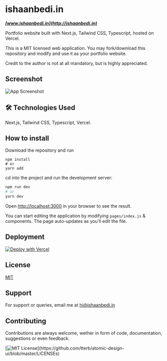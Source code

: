# ishaanbedi.in


***[www.ishaanbedi.in](http://ishaanbedi.in)***

Portfolio website built with Next.js, Tailwind CSS, Typescript, hosted on Vercel.

This is a MIT licensed web application. You may fork/download this repository and modify and use it as your portfolio website. 

Credit to the author is not at all mandatory, but is highly appreciated.

## Screenshot

![App Screenshot](https://res.cloudinary.com/dhfhotfqs/image/upload/v1653067182/Github/Screenshot_2022-05-20_at_10.49.37_PM_p3ual0.png)

## 🛠 Technologies Used

Next.js, Tailwind CSS, Typescript, Vercel.

## How to install
Download the repository and run 
```
npm install
# or
yarn add
```
cd into the project and run the development server:

```bash
npm run dev
# or
yarn dev
```

Open [http://localhost:3000](http://localhost:3000) in your browser to see the result.

You can start editing the application by modifying `pages/index.js` & components. The page auto-updates as you'll edit the file.

## Deployment

[![Deploy with Vercel](https://vercel.com/button)](https://vercel.com/new/git/external?repository-url=https%3A%2F%2Fgithub.com%2Fishaanbedi%2Fishaanbedi.in)


## License

[MIT](https://choosealicense.com/licenses/mit/)

## Support

For support or queries, email me at hi@ishaanbedi.in

## Contributing

Contributions are always welcome, wether in form of code, documentation, suggestions or even feedback.




[![MIT License](https://img.shields.io/apm/l/atomic-design-ui.svg?)](https://github.com/tterb/atomic-design-ui/blob/master/LICENSEs)


